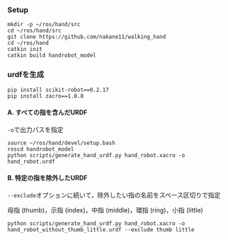 ### Setup
```
mkdir -p ~/ros/hand/src
cd ~/ros/hand/src
git clone https://github.com/nakane11/walking_hand
cd ~/ros/hand
catkin init
catkin build handrobot_model
```
### urdfを生成
```
pip install scikit-robot==0.2.17
pip install zacro==1.0.8
```
#### A. すべての指を含んだURDF
`-o`で出力パスを指定
```
source ~/ros/hand/devel/setup.bash
roscd handrobot_model
python scripts/generate_hand_urdf.py hand_robot.xacro -o hand_robot.urdf
```
#### B. 特定の指を除外したURDF
`--exclude`オプションに続いて，除外したい指の名前をスペース区切りで指定

母指 (thumb)，示指 (index)，中指 (middle)，環指 (ring)，小指 (little)
```
python scripts/generate_hand_urdf.py hand_robot.xacro -o hand_robot_without_thumb_little.urdf --exclude thumb little
```
